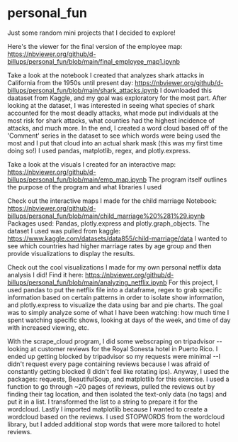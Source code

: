# personal_fun
Just some random mini projects that I decided to explore!

Here's the viewer for the final version of the employee map: https://nbviewer.org/github/d-billups/personal_fun/blob/main/final_employee_map1.ipynb

Take a look at the notebook I created that analyzes shark attacks in California from the 1950s until present day: https://nbviewer.org/github/d-billups/personal_fun/blob/main/shark_attacks.ipynb
I downloaded this daataset from Kaggle, and my goal was exploratory for the most part. After looking at the dataset, I was interested in seeing what species of shark accounted for the most deadly attacks, what mode put individuals at the most risk for shark attacks, what counties had the highest incidence of attacks, and much more. In the end, I created a word cloud based off of the 'Comment' series in the dataset to see which words were being used the most and I put that cloud into an actual shark mask (this was my first time doing so!) I used pandas, matplotlib, regex, and plotly.express.

Take a look at the visuals I created for an interactive map: https://nbviewer.org/github/d-billups/personal_fun/blob/main/emp_map.ipynb
The program itself outlines the purpose of the program and what libraries I used

Check out the interactive maps I made for the child marriage Notebook:
https://nbviewer.org/github/d-billups/personal_fun/blob/main/child_marriage%20%281%29.ipynb 
Packages used: Pandas, plotly.express and plotly.graph_objects. The dataset I used was pulled from kaggle: https://www.kaggle.com/datasets/data855/child-marriage/data 
I wanted to see which countries had higher marriage rates by age group and then provide visualizations to display the results.

Check out the cool visualizations I made for my own personal netflix data analysis I did!
Find it here: https://nbviewer.org/github/d-billups/personal_fun/blob/main/analyzing_netflix.ipynb
For this project, I used pandas to put the netflix file into a dataframe, regex to grab specific information based on certain patterns in order to isolate show information, and plotly.express to visualize the data using bar and pie charts. The goal was to simply analyze some of what I have been watching: how much time I spent watching specific shows, looking at days of the week, and time of day with increased viewing, etc.

With the scrape_cloud program, I did some webscraping on tripadvisor --looking at customer reviews for the Royal Sonesta hotel in Puerto Rico. I ended up getting blocked by tripadvisor so my requests were minimal --I didn't request every page containing reviews because I was afraid of constantly getting blocked (I didn't feel like rotating ips). Anyway, I used the packages: requests, BeautifulSoup, and matplotlib for this exercise. I used a function to go through ~20 pages of reviews, pulled the reviews out by finding their tag location, and then isolated the text-only data (no tags) and put it in a list. I transformed the list to a string to prepare it for the wordcloud. Lastly I imported matplotlib because I wanted to create a wordcloud based on the reviews. I used STOPWORDS from the wordcloud library, but I added additional stop words that were more tailored to hotel reviews.
